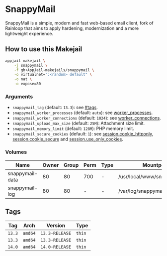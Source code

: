 # SnappyMail

SnappyMail is a simple, modern and fast web-based email client, fork of Rainloop that aims to apply hardening, modernization and a more lightweight experience.

## How to use this Makejail

```sh
appjail makejail \
    -j snappymail \
    -f gh+AppJail-makejails/snappymail \
    -o virtualnet=":<random> default" \
    -o nat \
    -o expose=80
```

### Arguments

* `snappymail_tag` (default: `13.3`): see [#tags](#tags).
* `snappymail_worker_processes` (default: `auto`): see [worker\_processes](https://nginx.org/en/docs/ngx_core_module.html#worker_processes).
* `snappymail_worker_connections` (default: `1024`): see [worker\_connections](https://nginx.org/en/docs/ngx_core_module.html#worker_connections).
* `snappymail_upload_max_size` (default: `25M`): Attachment size limit.
* `snappymail_memory_limit` (default: `128M`): PHP memory limit.
* `snappymail_secure_cookies` (default: `1`): see [session.cookie_httponly](https://www.php.net/manual/en/session.configuration.php#ini.session.cookie-httponly), [session.cookie_secure](https://www.php.net/manual/en/session.configuration.php#ini.session.cookie-secure) and [session.use_only_cookies](https://www.php.net/manual/en/session.configuration.php#ini.session.use-only-cookies).

### Volumes

| Name            | Owner | Group | Perm | Type | Mountpoint                     |
| --------------- | ----- | ----- | ---- | ---- | ------------------------------ |
| snappymail-data |  80   |  80   | 700  |  -   | /usr/local/www/snappymail/data |
| snappymail-log  |  80   |  80   |  -   |  -   | /var/log/snappymail            |

## Tags

| Tag      | Arch    | Version        | Type   |
| -------- | ------- | -------------- | ------ |
| `13.3`   | `amd64` | `13.3-RELEASE` | `thin` |
| `13.3`   | `amd64` | `13.3-RELEASE` | `thin` |
| `14.0`   | `amd64` | `14.0-RELEASE` | `thin` |
